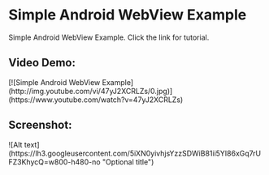 # Simple Android WebView Example
Simple Android WebView Example. Click the link for tutorial.


<h2>Video Demo:</h2>
[![Simple Android WebView Example](http://img.youtube.com/vi/47yJ2XCRLZs/0.jpg)](https://www.youtube.com/watch?v=47yJ2XCRLZs)

<h2>Screenshot:</h2>
![Alt text](https://lh3.googleusercontent.com/5iXN0yivhjsYzzSDWiB81ii5YI86xGq7rUFZ3KhycQ=w800-h480-no "Optional title")

